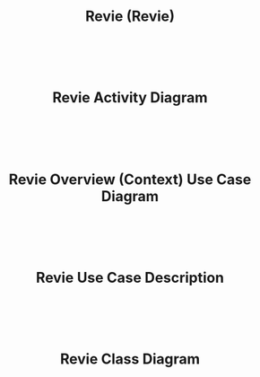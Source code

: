 # <p style="text-align: center; font-size: 25px;">Revie (Revie)</p>

<br><br><br>

# <p style="text-align: center; font-size: 25px;">Revie Activity Diagram</p>

<br><br><br>

# <p style="text-align: center; font-size: 25px;">Revie Overview (Context) Use Case Diagram</p>

<br><br><br>

# <p style="text-align: center; font-size: 25px;">Revie Use Case Description</p>

<br><br><br>

# <p style="text-align: center; font-size: 25px;">Revie Class Diagram</p>